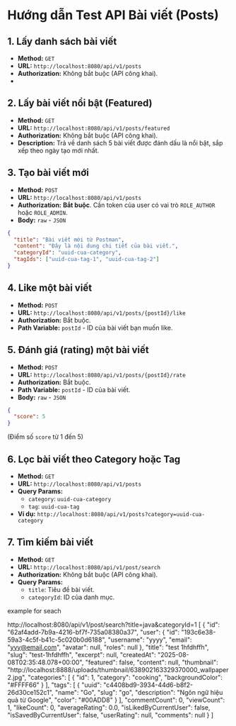 # Hướng dẫn Test API Bài viết (Posts)

## 1. Lấy danh sách bài viết

- **Method:** `GET`
- **URL:** `http://localhost:8080/api/v1/posts`
- **Authorization:** Không bắt buộc (API công khai).
- 
## 2. Lấy bài viết nổi bật (Featured)

- **Method:** `GET`
- **URL:** `http://localhost:8080/api/v1/posts/featured`
- **Authorization:** Không bắt buộc (API công khai).
- **Description:** Trả về danh sách 5 bài viết được đánh dấu là nổi bật, sắp xếp theo ngày tạo mới nhất.

## 3. Tạo bài viết mới

- **Method:** `POST`
- **URL:** `http://localhost:8080/api/v1/posts`
- **Authorization:** **Bắt buộc**. Cần token của user có vai trò `ROLE_AUTHOR` hoặc `ROLE_ADMIN`.
- **Body:** `raw` - `JSON`

```json
{
  "title": "Bài viết mới từ Postman",
  "content": "Đây là nội dung chi tiết của bài viết.",
  "categoryId": "uuid-cua-category",
  "tagIds": ["uuid-cua-tag-1", "uuid-cua-tag-2"]
}
```

## 4. Like một bài viết

-   **Method:** `POST`
-   **URL:** `http://localhost:8080/api/v1/posts/{postId}/like`
-   **Authorization:** Bắt buộc.
-   **Path Variable:** `postId` - ID của bài viết bạn muốn like.

## 5. Đánh giá (rating) một bài viết

-   **Method:** `POST`
-   **URL:** `http://localhost:8080/api/v1/posts/{postId}/rate`
-   **Authorization:** Bắt buộc.
-   **Path Variable:** `postId` - ID của bài viết.
-   **Body:** `raw` - `JSON`

```json
{
  "score": 5
}
```
(Điểm số `score` từ 1 đến 5)

## 6. Lọc bài viết theo Category hoặc Tag

-   **Method:** `GET`
-   **URL:** `http://localhost:8080/api/v1/posts`
-   **Query Params:**
    -   `category`: `uuid-cua-category`
    -   `tag`: `uuid-cua-tag`
-   **Ví dụ:** `http://localhost:8080/api/v1/posts?category=uuid-cua-category`



## 7. Tìm kiếm bài viết

- **Method:** `GET`
- **URL:** `http://localhost:8080/api/v1/post/search`
- **Authorization:** Không bắt buộc (API công khai).
- **Query Params:**
    -   `title`: Tiêu đề bài viết.
    -   `categoryId`: ID của danh mục.


example for seach


http://localhost:8080/api/v1/post/search?title=java&categoryId=1
[
    {
        "id": "62af4add-7b9a-4216-bf7f-735a08380a37",
        "user": {
            "id": "193c6e38-59a3-4c5f-b41c-5c020b0d6188",
            "username": "yyyy",
            "email": "yyy@email.com",
            "avatar": null,
            "roles": null
        },
        "title": "test 1hfdhffh",
        "slug": "test-1hfdhffh",
        "excerpt": null,
        "createdAt": "2025-08-08T02:35:48.078+00:00",
        "featured": false,
        "content": null,
        "thumbnail": "http://localhost:8888/uploads/thumbnail/638902163329370000_wallpaper2.jpg",
        "categories": [
            {
                "id": 1,
                "category": "cooking",
                "backgroundColor": "#FFFF66"
            }
        ],
        "tags": [
            {
                "uuid": "c4408bd9-3934-44d6-b8f2-26d30ce152c1",
                "name": "Go",
                "slug": "go",
                "description": "Ngôn ngữ hiệu quả từ Google",
                "color": "#00ADD8"
            }
        ],
        "commentCount": 0,
        "viewCount": 1,
        "likeCount": 0,
        "averageRating": 0.0,
        "isLikedByCurrentUser": false,
        "isSavedByCurrentUser": false,
        "userRating": null,
        "comments": null
    }
]